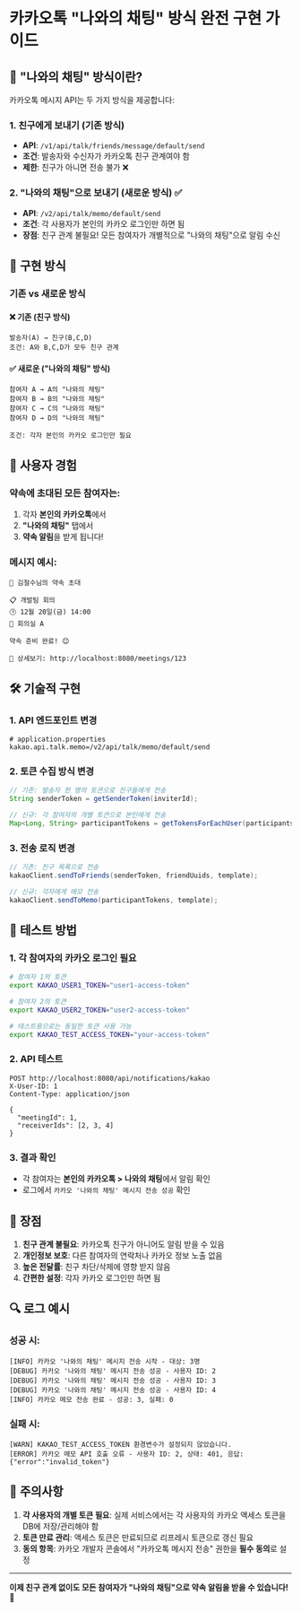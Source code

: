 # 카카오톡 "나와의 채팅" 방식 완전 구현 가이드

## 🎯 "나와의 채팅" 방식이란?

카카오톡 메시지 API는 두 가지 방식을 제공합니다:

### 1. 친구에게 보내기 (기존 방식)
- **API**: `/v1/api/talk/friends/message/default/send`
- **조건**: 발송자와 수신자가 카카오톡 친구 관계여야 함
- **제한**: 친구가 아니면 전송 불가 ❌

### 2. "나와의 채팅"으로 보내기 (새로운 방식) ✅
- **API**: `/v2/api/talk/memo/default/send`
- **조건**: 각 사용자가 본인의 카카오 로그인만 하면 됨
- **장점**: 친구 관계 불필요! 모든 참여자가 개별적으로 "나와의 채팅"으로 알림 수신

## 🔧 구현 방식

### 기존 vs 새로운 방식

#### ❌ 기존 (친구 방식)
```
발송자(A) → 친구(B,C,D)
조건: A와 B,C,D가 모두 친구 관계
```

#### ✅ 새로운 ("나와의 채팅" 방식)
```
참여자 A → A의 "나와의 채팅"
참여자 B → B의 "나와의 채팅"  
참여자 C → C의 "나와의 채팅"
참여자 D → D의 "나와의 채팅"

조건: 각자 본인의 카카오 로그인만 필요
```

## 📱 사용자 경험

### 약속에 초대된 모든 참여자는:
1. 각자 **본인의 카카오톡**에서
2. **"나와의 채팅"** 탭에서
3. **약속 알림**을 받게 됩니다!

### 메시지 예시:
```
🎉 김철수님의 약속 초대

📋 개발팀 회의
🕒 12월 20일(금) 14:00  
📍 회의실 A

약속 준비 완료! 😊

📱 상세보기: http://localhost:8080/meetings/123
```

## 🛠️ 기술적 구현

### 1. API 엔드포인트 변경
```properties
# application.properties
kakao.api.talk.memo=/v2/api/talk/memo/default/send
```

### 2. 토큰 수집 방식 변경
```java
// 기존: 발송자 한 명의 토큰으로 친구들에게 전송
String senderToken = getSenderToken(inviterId);

// 신규: 각 참여자의 개별 토큰으로 본인에게 전송
Map<Long, String> participantTokens = getTokensForEachUser(participants);
```

### 3. 전송 로직 변경
```java
// 기존: 친구 목록으로 전송
kakaoClient.sendToFriends(senderToken, friendUuids, template);

// 신규: 각자에게 메모 전송
kakaoClient.sendToMemo(participantTokens, template);
```

## 🚀 테스트 방법

### 1. 각 참여자의 카카오 로그인 필요
```bash
# 참여자 1의 토큰
export KAKAO_USER1_TOKEN="user1-access-token"

# 참여자 2의 토큰  
export KAKAO_USER2_TOKEN="user2-access-token"

# 테스트용으로는 동일한 토큰 사용 가능
export KAKAO_TEST_ACCESS_TOKEN="your-access-token"
```

### 2. API 테스트
```http
POST http://localhost:8080/api/notifications/kakao
X-User-ID: 1
Content-Type: application/json

{
  "meetingId": 1,
  "receiverIds": [2, 3, 4]
}
```

### 3. 결과 확인
- 각 참여자는 **본인의 카카오톡 > 나와의 채팅**에서 알림 확인
- 로그에서 `카카오 '나와의 채팅' 메시지 전송 성공` 확인

## 🎉 장점

1. **친구 관계 불필요**: 카카오톡 친구가 아니어도 알림 받을 수 있음
2. **개인정보 보호**: 다른 참여자의 연락처나 카카오 정보 노출 없음
3. **높은 전달률**: 친구 차단/삭제에 영향 받지 않음
4. **간편한 설정**: 각자 카카오 로그인만 하면 됨

## 🔍 로그 예시

### 성공 시:
```
[INFO] 카카오 '나와의 채팅' 메시지 전송 시작 - 대상: 3명
[DEBUG] 카카오 '나와의 채팅' 메시지 전송 성공 - 사용자 ID: 2
[DEBUG] 카카오 '나와의 채팅' 메시지 전송 성공 - 사용자 ID: 3
[DEBUG] 카카오 '나와의 채팅' 메시지 전송 성공 - 사용자 ID: 4
[INFO] 카카오 메모 전송 완료 - 성공: 3, 실패: 0
```

### 실패 시:
```
[WARN] KAKAO_TEST_ACCESS_TOKEN 환경변수가 설정되지 않았습니다.
[ERROR] 카카오 메모 API 호출 오류 - 사용자 ID: 2, 상태: 401, 응답: {"error":"invalid_token"}
```

## 🚨 주의사항

1. **각 사용자의 개별 토큰 필요**: 실제 서비스에서는 각 사용자의 카카오 액세스 토큰을 DB에 저장/관리해야 함
2. **토큰 만료 관리**: 액세스 토큰은 만료되므로 리프레시 토큰으로 갱신 필요
3. **동의 항목**: 카카오 개발자 콘솔에서 "카카오톡 메시지 전송" 권한을 **필수 동의**로 설정

---

**이제 친구 관계 없이도 모든 참여자가 "나와의 채팅"으로 약속 알림을 받을 수 있습니다! 🎊**


